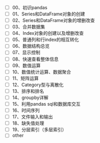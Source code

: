 - [ ] 00、初识pandas
- [ ] 01、Series和DataFrame对象的创建
- [ ] 02、Series和DataFrame对象的增删改查
- [ ] 03、合并数据集
- [ ] 04、Index对象的创建以及增删改查
- [ ] 05、普通列和行index的相互转化
- [ ] 06、数据结构总览
- [ ] 07、显示控制
- [ ] 08、快速查看整体信息
- [ ] 09、数值运算
- [ ] 10、数值统计运算、数据聚合
- [ ] 11、矩阵运算
- [ ] 12、Category型与离散化
- [ ] 13、排序和排名
- [ ] 14、groupby详解
- [ ] 15、利用pandas sql和数据库交互
- [ ] 16、时间序列
- [ ] 17、文件输入和输出
- [ ] 18、缺失值处理
- [ ] 19、分层索引（多层索引）
- [ ] other